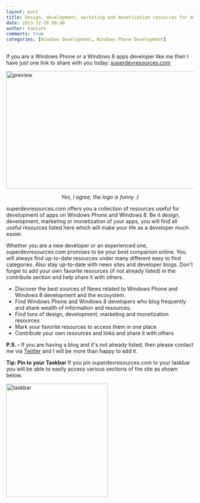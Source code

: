 ```yaml
---
layout: post
title: Design, development, marketing and monetization resources for developers
date: 2013-12-28 00:40
author: kanishk
comments: true
categories: [Windows Development, Windows Phone Development]
---
```

If you are a Windows Phone or a Windows 8 apps developer like me then I have just one link to share with you today: <a title="SuperDevResources for Windows Phone &amp; Windows 8 developers" href="http://superdevresources.com/" target="_blank">superdevresources.com</a>

<a title="SuperDevResources for Windows Phone &amp; Windows 8 developers" href="http://superdevresources.com/" target="_blank"><img class="aligncenter size-full wp-image-320" alt="preview" src="http://kanishkkunal.in/wp-content/uploads/sites/2/2013/12/preview.png" width="600" height="315" /></a>

<p style="text-align: center;"><em>Yes, I agree, the logo is funny :)</em></p>

superdevresources.com offers you a collection of resources useful for development of apps on Windows Phone and Windows 8. Be it design, development, marketing or monetization of your apps, you will find all useful resources listed here which will make your life as a developer much easier.

Whether you are a new developer or an experienced one, superdevresources.com promises to be your best companion online. You will always find up-to-date resources under many different easy to find categories. Also stay up-to-date with news sites and developer blogs. Don't forget to add your own favorite resources (if not already listed) in the contribute section and help share it with others.
<ul>
	<li>Discover the best sources of News related to Windows Phone and Windows 8 development and the ecosystem.</li>
	<li>Find Windows Phone and Windows 8 developers who blog frequently and share wealth of information and resources.</li>
	<li>Find tons of design, development, marketing and monetization resources</li>
	<li>Mark your favorite resources to access them in one place</li>
	<li>Contribute your own resources and links and share it with others</li>
</ul>
<strong>P.S. - </strong>If you are having a blog and it's not already listed, then please contact me via <a href="http://twitter.com/kanishkkunal" target="_blank">Twitter</a> and I will be more than happy to add it.

<strong>Tip: Pin to your Taskbar</strong>
If you pin superdevresources.com to your taskbar you will be able to easily access various sections of the site as shown below.

<a href="http://kanishkkunal.in/wp-content/uploads/sites/2/2013/12/taskbar.png"><img class="alignleft size-full wp-image-334" alt="taskbar" src="http://kanishkkunal.in/wp-content/uploads/sites/2/2013/12/taskbar.png" width="273" height="304" />
</a>
